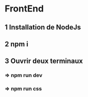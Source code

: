 # FrontEnd

## 1 Installation de NodeJs

## 2 npm i

## 3 Ouvrir deux terminaux
### => npm run dev
### => npm run css
